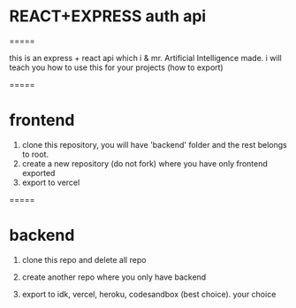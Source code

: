 # REACT+EXPRESS auth api

=====

this is an express + react api which i & mr. Artificial Intelligence made. i will teach you how to use this for your projects (how to export)

=====

# frontend
 
1. clone this repository, you will have 'backend' folder and the rest belongs to root. 
3. create a new repository (do not fork) where you have only frontend exported
4. export to vercel

=====

# backend

1. clone this repo and delete all repo

2. create another repo where you only have backend
3. export to idk, vercel, heroku, codesandbox (best choice). your choice

